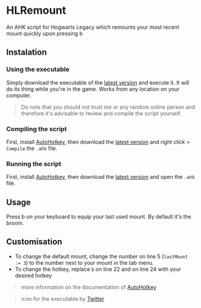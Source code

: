 # HLRemount
An AHK script for Hogwarts Legacy which remounts your most recent mount quickly upon pressing b

## Instalation
### Using the executable
Simply download the executable of the [latest version](https://github.com/moritz-t-w/HLRemount/releases/latest) and execute it. It will do its thing while you're in the game. Works from any location on your computer.
> Do note that you should not trust me or any random online person and therefore it's advisable to review and compile the script yourself.
### Compiling the script
First, install [AutoHotkey](https://www.autohotkey.com/), then download the [latest version](https://github.com/moritz-t-w/HLRemount/releases/latest) and right click > `Compile` the `.ahk` file.
### Running the script
First, install [AutoHotkey](https://www.autohotkey.com/), then download the [latest version](https://github.com/moritz-t-w/HLRemount/releases/latest) and open the `.ahk` file.

## Usage
Press b on your keyboard to equip your last used mount. By default it's the broom.

## Customisation
* To change the default mount, change the number on line 5 (`lastMount := 3`) to the number next to your mount in the tab menu.
* To change the hotkey, replace `b` on line 22 and on line 24 with your desired hotkey
> more information on the documentation of [AutoHotkey](https://www.autohotkey.com/docs/v2/)

> icon for the executable by [Twitter](https://github.com/twitter/twemoji/blob/master/assets/svg/1f9f9.svg)
